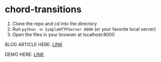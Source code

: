 chord-transitions
=================

1. Clone the repo and cd into the directory
2. Run `python -m SimpleHTTPServer 8000` (or your favorite local server)
3. Open the files in your browser at localhost:8000

BLOG ARTICLE HERE: <a href="http://www.delimited.io/blog/2014/11/18/interactive-chord-diagrams-in-d3">LINK</a>

DEMO HERE: <a href="http://projects.delimited.io/experiments/chord-transitions/demos/trade.html">LINK</a>
